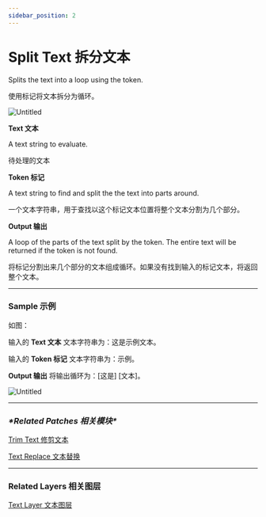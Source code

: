 ```yaml
---
sidebar_position: 2
---
```


# Split Text 拆分文本

Splits the text into a loop using the token.

使用标记将文本拆分为循环。

![Untitled](https://s3.us-west-2.amazonaws.com/secure.notion-static.com/72278616-ab25-4904-8785-7c72e1748624/Untitled.png?X-Amz-Algorithm=AWS4-HMAC-SHA256&X-Amz-Content-Sha256=UNSIGNED-PAYLOAD&X-Amz-Credential=AKIAT73L2G45EIPT3X45%2F20220602%2Fus-west-2%2Fs3%2Faws4_request&X-Amz-Date=20220602T180045Z&X-Amz-Expires=86400&X-Amz-Signature=da54886bdc1fcfbb6be0e2b52f2167f2e2071a46e2fab286409b1614967c2d10&X-Amz-SignedHeaders=host&response-content-disposition=filename%20%3D%22Untitled.png%22&x-id=GetObject)

**Text 文本**

A text string to evaluate.

待处理的文本

**Token 标记**

A text string to find and split the the text into parts around.

一个文本字符串，用于查找以这个标记文本位置将整个文本分割为几个部分。

**Output 输出**

A loop of the parts of the text split by the token. The entire text will be returned if the token is not found.

将标记分割出来几个部分的文本组成循环。如果没有找到输入的标记文本，将返回整个文本。

------

### **Sample  示例**

如图：

输入的 **Text 文本** 文本字符串为：这是示例文本。

输入的 **Token 标记** 文本字符串为：示例。

**Output 输出** 将输出循环为：[这是] [文本]。

![Untitled](https://s3.us-west-2.amazonaws.com/secure.notion-static.com/f2f87f86-ffb6-465e-939e-cba59253ed79/Untitled.png?X-Amz-Algorithm=AWS4-HMAC-SHA256&X-Amz-Content-Sha256=UNSIGNED-PAYLOAD&X-Amz-Credential=AKIAT73L2G45EIPT3X45%2F20220602%2Fus-west-2%2Fs3%2Faws4_request&X-Amz-Date=20220602T180052Z&X-Amz-Expires=86400&X-Amz-Signature=fa08ccb462ea472379fb353fc80e129a3c3ab624d9c7738df3e4ff451b611118&X-Amz-SignedHeaders=host&response-content-disposition=filename%20%3D%22Untitled.png%22&x-id=GetObject)

------

### ***\*Related Patches 相关模块\****

[Trim Text 修剪文本](https://www.notion.so/Trim-Text-1c15e6b94a6541b396788d4a55fba679)

[Text Replace 文本替换](https://www.notion.so/Text-Replace-4b19b333ebb24a8daaf32038de2ed5ee)

------

### Related Layers 相关图层

[Text Layer 文本图层](https://www.notion.so/Text-Layer-55f5163900ed47698f1ccc1752423a88)
